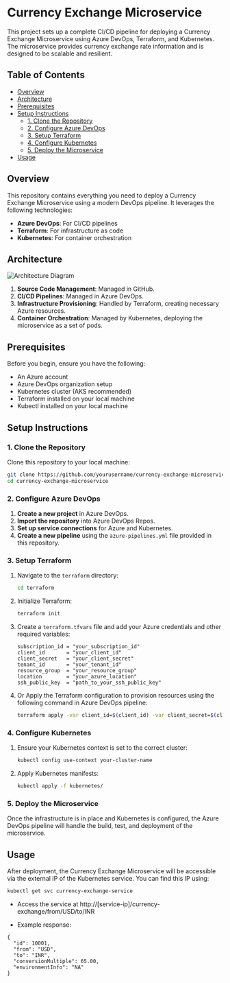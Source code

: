 # Currency Exchange Microservice

This project sets up a complete CI/CD pipeline for deploying a Currency Exchange Microservice using Azure DevOps, Terraform, and Kubernetes. The microservice provides currency exchange rate information and is designed to be scalable and resilient.

## Table of Contents

- [Overview](#overview)
- [Architecture](#architecture)
- [Prerequisites](#prerequisites)
- [Setup Instructions](#setup-instructions)
  - [1. Clone the Repository](#1-clone-the-repository)
  - [2. Configure Azure DevOps](#2-configure-azure-devops)
  - [3. Setup Terraform](#3-setup-terraform)
  - [4. Configure Kubernetes](#4-configure-kubernetes)
  - [5. Deploy the Microservice](#5-deploy-the-microservice)
- [Usage](#usage)

## Overview

This repository contains everything you need to deploy a Currency Exchange Microservice using a modern DevOps pipeline. It leverages the following technologies:

- **Azure DevOps**: For CI/CD pipelines
- **Terraform**: For infrastructure as code
- **Kubernetes**: For container orchestration

## Architecture

![Architecture Diagram](path_to_architecture_diagram)

1. **Source Code Management**: Managed in GitHub.
2. **CI/CD Pipelines**: Managed in Azure DevOps.
3. **Infrastructure Provisioning**: Handled by Terraform, creating necessary Azure resources.
4. **Container Orchestration**: Managed by Kubernetes, deploying the microservice as a set of pods.

## Prerequisites

Before you begin, ensure you have the following:

- An Azure account
- Azure DevOps organization setup
- Kubernetes cluster (AKS recommended)
- Terraform installed on your local machine
- Kubectl installed on your local machine

## Setup Instructions

### 1. Clone the Repository

Clone this repository to your local machine:

```sh
git clone https://github.com/yourusername/currency-exchange-microservice.git
cd currency-exchange-microservice
```

### 2. Configure Azure DevOps

1. **Create a new project** in Azure DevOps.
2. **Import the repository** into Azure DevOps Repos.
3. **Set up service connections** for Azure and Kubernetes.
4. **Create a new pipeline** using the `azure-pipelines.yml` file provided in this repository.

### 3. Setup Terraform

1. Navigate to the `terraform` directory:

    ```sh
    cd terraform
    ```

2. Initialize Terraform:

    ```sh
    terraform init
    ```

3. Create a `terraform.tfvars` file and add your Azure credentials and other required variables:

    ```hcl
    subscription_id = "your_subscription_id"
    client_id       = "your_client_id"
    client_secret   = "your_client_secret"
    tenant_id       = "your_tenant_id"
    resource_group  = "your_resource_group"
    location        = "your_azure_location"
    ssh_public_key  = "path_to_your_ssh_public_key"
    ```

4. Or Apply the Terraform configuration to provision resources using the following command in Azure DevOps pipeline:

    ```sh
    terraform apply -var client_id=$(client_id) -var client_secret=$(client_secret) -var ssh_public_key=$(publickey.secureFilePath)
    ```

### 4. Configure Kubernetes

1. Ensure your Kubernetes context is set to the correct cluster:

    ```sh
    kubectl config use-context your-cluster-name
    ```

2. Apply Kubernetes manifests:

    ```sh
    kubectl apply -f kubernetes/
    ```

### 5. Deploy the Microservice

Once the infrastructure is in place and Kubernetes is configured, the Azure DevOps pipeline will handle the build, test, and deployment of the microservice.

## Usage

After deployment, the Currency Exchange Microservice will be accessible via the external IP of the Kubernetes service. You can find this IP using:

```sh
kubectl get svc currency-exchange-service
```

- Access the service at
http://[service-ip]/currency-exchange/from/USD/to/INR

- Example response:
```
{
  "id": 10001,
  "from": "USD",
  "to": "INR",
  "conversionMultiple": 65.00,
  "environmentInfo": "NA"
}
```